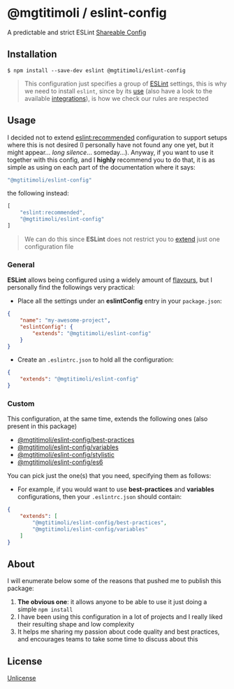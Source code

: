 # @mgtitimoli / eslint-config

A predictable and strict ESLint [Shareable Config](http://eslint.org/docs/developer-guide/shareable-configs)

## Installation

```
$ npm install --save-dev eslint @mgtitimoli/eslint-config
```

> This configuration just specifies a group of [ESLint](https://github.com/eslint/eslint) settings, this is why we need to install `eslint`, since by its [use](http://eslint.org/docs/user-guide/command-line-interface) (also have a look to the available [integrations](http://eslint.org/docs/user-guide/integrations)), is how we check our rules are respected

## Usage

I decided not to extend [eslint:recommended](http://eslint.org/docs/user-guide/migrating-to-1.0.0) configuration to support setups where this is not desired (I personally have not found any one yet, but it might appear... *long silence*... someday...). Anyway, if you want to use it together with this config, and I **highly** recommend you to do that, it is as simple as using on each part of the documentation where it says:

```javascript
"@mgtitimoli/eslint-config"
```

the following instead:

```javascript
[
    "eslint:recommended",
    "@mgtitimoli/eslint-config"
]
```

> We can do this since **ESLint** does not restrict you to [extend](http://eslint.org/docs/user-guide/configuring#extending-configuration-files) just one configuration file

### General

**ESLint** allows being configured using a widely amount of [flavours](http://eslint.org/docs/user-guide/configuring#configuration-file-formats), but I personally find the followings very practical:

* Place all the settings under an **eslintConfig** entry in your `package.json`:

```json
{
    "name": "my-awesome-project",
    "eslintConfig": {
        "extends": "@mgtitimoli/eslint-config"
    }
}
```

* Create an `.eslintrc.json` to hold all the configuration:

```json
{
    "extends": "@mgtitimoli/eslint-config"
}
```

### Custom

This configuration, at the same time, extends the following ones (also present in this package)

- [@mgtitimoli/eslint-config/best-practices](./best-practices)
- [@mgtitimoli/eslint-config/variables](./variables)
- [@mgtitimoli/eslint-config/stylistic](./stylistic)
- [@mgtitimoli/eslint-config/es6](./es6)

You can pick just the one(s) that you need, specifying them as follows:

* For example, if you would want to use **best-practices** and **variables** configurations, then your `.eslintrc.json` should contain:

```json
{
    "extends": [
        "@mgtitimoli/eslint-config/best-practices",
        "@mgtitimoli/eslint-config/variables"
    ]
}
```

## About

I will enumerate below some of the reasons that pushed me to publish this package:

1. **The obvious one**: it allows anyone to be able to use it just doing a simple `npm install`
2. I have been using this configuration in a lot of projects and I really liked their resulting shape and low complexity
3. It helps me sharing my passion about code quality and best practices, and encourages teams to take some time to discuss about this

## License

[Unlicense](http://unlicense.org)

